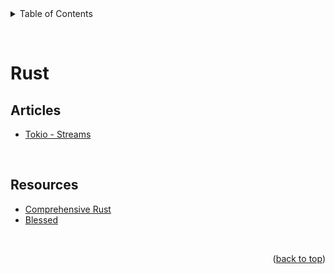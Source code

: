 <div id="top"></div>

<details>
  <summary>Table of Contents</summary>
  <ul>
    <li><a href="#articles">Articles</a></li>
    <li><a href="#resources">Resources</a></li>
  </ul>
</details>

&nbsp;

# Rust

## Articles

- [Tokio - Streams](https://tokio.rs/tokio/tutorial/streams)

&nbsp;

## Resources

- [Comprehensive Rust](https://google.github.io/comprehensive-rust/)
- [Blessed](https://blessed.rs/crates)

&nbsp;

<p align="right">(<a href="#top">back to top</a>)</p>
